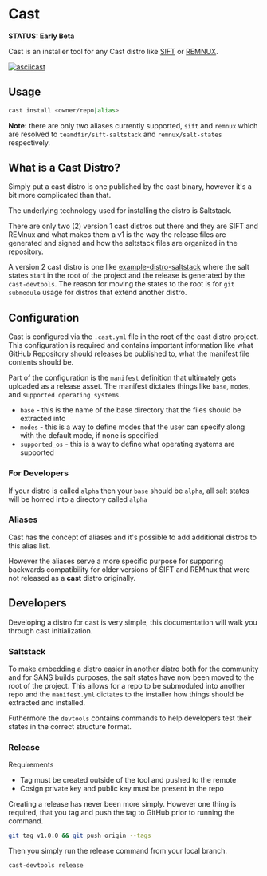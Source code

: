 # Cast

**STATUS: Early Beta**

Cast is an installer tool for any Cast distro like [SIFT](https://github.com/teamdfir/sift) or [REMNUX](https://github.com/remnux/remnux).

[![asciicast](https://asciinema.org/a/463178.svg)](https://asciinema.org/a/463178)

## Usage

```bash
cast install <owner/repo|alias>
```

**Note:** there are only two aliases currently supported, `sift` and `remnux` which are resolved to `teamdfir/sift-saltstack` and `remnux/salt-states` respectively.

## What is a Cast Distro?

Simply put a cast distro is one published by the cast binary, however it's a bit more complicated than that.

The underlying technology used for installing the distro is Saltstack.

There are only two (2) version 1 cast distros out there and they are SIFT and REMnux and what makes them a v1 is the way the release files are generated and signed and how the saltstack files are organized in the repository.

A version 2 cast distro is one like [example-distro-saltstack]() where the salt states start in the root of the project and the release is generated by the `cast-devtools`. The reason for moving the states to the root is for `git submodule` usage for distros that extend another distro.

## Configuration

Cast is configured via the `.cast.yml` file in the root of the cast distro project. This configuration is required and contains important information like what GitHub Repository should releases be published to, what the manifest file contents should be.

Part of the configuration is the `manifest` definition that ultimately gets uploaded as a release asset. The manifest dictates things like `base`, `modes`, and `supported operating systems`.

* `base` - this is the name of the base directory that the files should be extracted into
* `modes` - this is a way to define modes that the user can specify along with the default mode, if none is specified
* `supported_os` - this is a way to define what operating systems are supported

### For Developers

If your distro is called `alpha` then your `base` should be `alpha`, all salt states will be homed into a directory called `alpha`

### Aliases

Cast has the concept of aliases and it's possible to add additional distros to this alias list.

However the aliases serve a more specific purpose for supporing backwards compatibility for older versions of SIFT and REMnux that were not released as a **cast** distro originally.

## Developers

Developing a distro for cast is very simple, this documentation will walk you through cast initialization.

### Saltstack

To make embedding a distro easier in another distro both for the community and for SANS builds purposes, the salt states have now been moved to the root of the project. This allows for a repo to be submoduled into another repo and the `manifest.yml` dictates to the installer how things should be extracted and installed.

Futhermore the `devtools` contains commands to help developers test their states in the correct structure format.

### Release

Requirements

* Tag must be created outside of the tool and pushed to the remote
* Cosign private key and public key must be present in the repo

Creating a release has never been more simply. However one thing is required, that you tag and push the tag to GitHub prior to running the command.

```bash
git tag v1.0.0 && git push origin --tags
```

Then you simply run the release command from your local branch.

```bash
cast-devtools release
```
